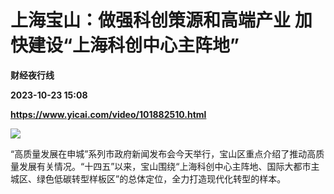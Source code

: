 # 上海宝山：做强科创策源和高端产业 加快建设“上海科创中心主阵地”
**财经夜行线**

**2023-10-23 15:08**

**https://www.yicai.com/video/101882510.html**

![](http://imgcdn.yicai.com/vms-new/2023/10/23eb71cc6694917a7d34c47e88252e98_DG9S.jpg) 

“高质量发展在申城”系列市政府新闻发布会今天举行，宝山区重点介绍了推动高质量发展有关情况。“十四五”以来，宝山围绕“上海科创中心主阵地、国际大都市主城区、绿色低碳转型样板区”的总体定位，全力打造现代化转型的样本。